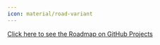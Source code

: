 ```yaml
---
icon: material/road-variant
---
```


<a class="md-button md-button--primary md-button--stretch" href="https://github.com/orgs/BrokenSource/projects/2">
    Click here to see the Roadmap on GitHub Projects
</a>
